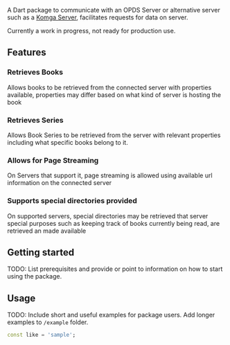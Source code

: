 <!-- 
This README describes the package. If you publish this package to pub.dev,
this README's contents appear on the landing page for your package.

For information about how to write a good package README, see the guide for
[writing package pages](https://dart.dev/guides/libraries/writing-package-pages). 

For general information about developing packages, see the Dart guide for
[creating packages](https://dart.dev/guides/libraries/create-library-packages)
and the Flutter guide for
[developing packages and plugins](https://flutter.dev/developing-packages). 
-->

A Dart package to communicate with an OPDS Server or alternative server such as a 
[Komga Server](https://komga.org/), facilitates requests for data on server.

Currently a work in progress, not ready for production use.

## Features

### Retrieves Books 
Allows books to be retrieved from the connected server with properties available, 
properties may differ based on what kind of server is hosting the book

### Retrieves Series
Allows Book Series to be retrieved from the server with relevant properties including 
what specific books belong to it.

### Allows for Page Streaming
On Servers that support it, page streaming is allowed using available url information on the
connected server

### Supports special directories provided
On supported servers, special directories may be retrieved that server special purposes such as 
keeping track of books currently being read, are retrieved an made available


## Getting started

TODO: List prerequisites and provide or point to information on how to
start using the package.

## Usage

TODO: Include short and useful examples for package users. Add longer examples
to `/example` folder. 

```dart
const like = 'sample';
```

<!--
## Additional information

TODO: Tell users more about the package: where to find more information, how to 
contribute to the package, how to file issues, what response they can expect 
from the package authors, and more.
-->